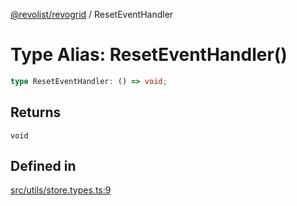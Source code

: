 [@revolist/revogrid](README.md) / ResetEventHandler

# Type Alias: ResetEventHandler()

```ts
type ResetEventHandler: () => void;
```

## Returns

`void`

## Defined in

[src/utils/store.types.ts:9](https://github.com/revolist/revogrid/blob/47823c55f21dbab2ee19530dcd4c960a36eea0e4/src/utils/store.types.ts#L9)
